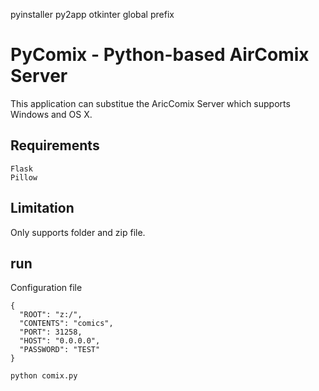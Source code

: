 pyinstaller
py2app
otkinter
global prefix




# PyComix - Python-based AirComix Server

This application can substitue the AricComix Server which supports Windows and OS X.

## Requirements
```
Flask
Pillow
```

## Limitation
Only supports folder and zip file.

## run
Configuration file
```
{
  "ROOT": "z:/",
  "CONTENTS": "comics",
  "PORT": 31258,
  "HOST": "0.0.0.0",
  "PASSWORD": "TEST"
}
```

```
python comix.py
```
